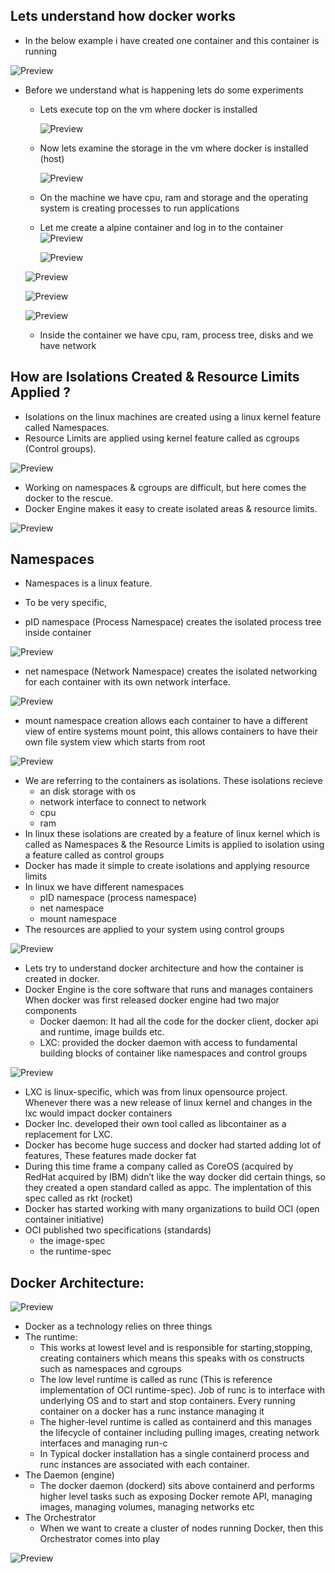 ## Lets understand how docker works
* In the below example i have created one container and this container is running

![Preview](./Images/docker-work1.png)

* Before we understand what is happening lets do some experiments
    * Lets execute top on the vm where docker is installed

       ![Preview](./Images/docker-work2.png)

    * Now lets examine the storage in the vm where docker is installed (host)

       ![Preview](./Images/docker-work3.png)

    * On the machine we have cpu, ram and storage and the operating system is creating processes to run applications
    * Let me create a alpine container and log in to the container
      ![Preview](./Images/docker-work4.png)

      ![Preview](./Images/docker-work5.png)

     ![Preview](./Images/docker-work6.png)

    ![Preview](./Images/docker-work7.png)

    ![Preview](./Images/docker-work8.png)



    * Inside the container we have cpu, ram, process tree, disks and we have network
## How are Isolations Created & Resource Limits Applied ?
* Isolations on the linux machines are created using a linux kernel feature called Namespaces.
* Resource Limits are applied using kernel feature called as cgroups (Control groups).

![Preview](./Images/container-isolation.png)

* Working on namespaces & cgroups are difficult, but here comes the docker to the rescue.
* Docker Engine makes it easy to create isolated areas & resource limits.

![Preview](./Images/dockerkernel.png)

## Namespaces
* Namespaces is a linux feature.
* To be very specific,

* pID namespace (Process Namespace) creates the isolated process tree inside container

![Preview](./Images/process-namespace.png)

* net namespace (Network Namespace) creates the isolated networking for each container with its own network interface.

![Preview](./Images/network-namespace.png)

* mount namespace creation allows each container to have a different view of entire systems mount point, this allows containers to have their own file system view which starts from root

![Preview](./Images/mount-namespace.png)

* We are referring to the containers as isolations. These isolations recieve
    * an disk storage with os
    * network interface to connect to network
    * cpu
    * ram
* In linux these isolations are created by a feature of linux kernel which is called as Namespaces & the Resource Limits is applied to isolation using a feature called as control groups
* Docker has made it simple to create isolations and applying resource limits
* In linux we have different namespaces
    * pID namespace (process namespace)
    * net namespace
    * mount namespace
* The resources are applied to your system using control groups

![Preview](./Images/docker-architecture2.png)

* Lets try to understand docker architecture and how the container is created in docker.
* Docker Engine is the core software that runs and manages containers
When docker was first released docker engine had two major components
   * Docker daemon:
       It had all the code for the docker client, docker api and runtime, image builds etc.
   * LXC: provided the docker daemon with access to fundamental building blocks of container like namespaces and control groups

![Preview](./Images/docker-architecture1.png)

* LXC is linux-specific, which was from linux opensource project. Whenever there was a new release of linux kernel and changes in the lxc would impact docker containers
* Docker Inc. developed their own tool called as libcontainer as a replacement for LXC.
* Docker has become huge success and docker had started adding lot of features, These features made docker fat
* During this time frame a company called as CoreOS (acquired by RedHat acquired by IBM) didn’t like the way docker did certain things, so they created a open standard called as appc. The implentation of this spec called as rkt (rocket)
* Docker has started working with many organizations to build OCI (open container initiative)
* OCI published two specifications (standards)
   * the image-spec
   * the runtime-spec

## Docker Architecture:

![Preview](./Images/docker-architecture.png)

* Docker as a technology relies on three things
* The runtime:
  * This works at lowest level and is responsible for starting,stopping, creating containers which means this speaks with os constructs such as namespaces and cgroups
  * The low level runtime is called as runc (This is reference implementation of OCI runtime-spec). Job of runc is to interface with underlying OS and to start and stop containers. Every running container on a docker has a runc instance managing it
  * The higher-level runtime is called as containerd and this manages the lifecycle of container including pulling images, creating network interfaces and managing run-c
  * In Typical docker installation has a single containerd process and runc instances are associated with each container.
* The Daemon (engine)
    * The docker daemon (dockerd) sits above containerd and performs higher level tasks such as exposing Docker remote API, managing images, managing volumes, managing networks etc
* The Orchestrator
    * When we want to create a cluster of nodes running Docker, then this Orchestrator comes into play

![Preview](./Images/docker-architecture3.png)

